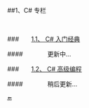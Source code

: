 ##1、C# 专栏

&emsp;

###&emsp;&emsp;[1.1、 C# 入门经典](https://shenjun4csharp.github.io/csharphtml/)

####&emsp;&emsp;&emsp;&emsp;更新中...



###&emsp;&emsp;[1.2、 C# 高级编程](https://shenjun-csharp.github.io/CSharpBook/.)

####&emsp;&emsp;&emsp;&emsp;稍后更新...



🔚